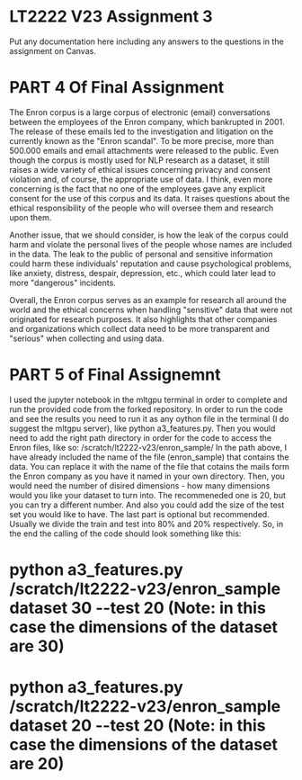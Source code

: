 # LT2222 V23 Assignment 3

Put any documentation here including any answers to the questions in the 
assignment on Canvas.

# PART 4 Of Final Assignment

The Enron corpus is a large corpus of electronic (email) conversations between the employees of the Enron company, which bankrupted in 2001. The release of these emails
led to the investigation and litigation on the currently known as the "Enron scandal". To be more precise, more than 500.000 emails and email attachments were released to the public. Even though the corpus is mostly used for NLP research as a dataset, it still raises a wide variety of ethical issues concerning privacy and consent violation and, of course, the appropriate use of data. I think, even more concerning is the fact that no one of the employees gave any explicit consent for the use of this corpus and its data. It raises questions about the ethical responsibility of the people who will oversee them and research upon them. 

Another issue, that we should consider, is how the leak of the corpus could harm and violate the personal lives of the people whose names are included in the data. The leak to the public of personal and sensitive information could harm these individuals' reputation and cause psychological problems, like anxiety, distress, despair, depression, etc., which could later lead to more "dangerous" incidents.  

Overall, the Enron corpus serves as an example for research all around the world and the ethical concerns when handling "sensitive" data that were not originated for research purposes. It also highlights that other companies and organizations which collect data need to be more transparent and "serious" when collecting and using data.


# PART 5 of Final Assignemnt

I used the jupyter notebook in the mltgpu terminal in order to complete and run the provided code from the forked repository. 
In order to run the code and see the results you need to run it as any oython file in the terminal (I do suggest the mltgpu server), like python a3_features.py.
Then you would need to add the right path directory in order for the code to access the Enron files, like so: /scratch/lt2222-v23/enron_sample/
In the path above, I have already included the name of the file (enron_sample) that contains the data. You can replace it with the name of the file that cotains the mails form the Enron company as you have it named in your own directory. Then, you would need the number of disired dimensions - how many dimensions would you like your dataset to turn into. The recommeneded one is 20, but you can try a different number. And also you could add the size of the test set you would like to have. The last part is optional but recommended. Usually we divide the train and test into 80% and 20% respectively. So, in the end the calling of the code should look something like this: 
# python a3_features.py /scratch/lt2222-v23/enron_sample dataset 30 --test 20  (Note: in this case the dimensions of the dataset are 30)
# python a3_features.py /scratch/lt2222-v23/enron_sample dataset 20 --test 20 (Note: in this case the dimensions of the dataset are 20)

